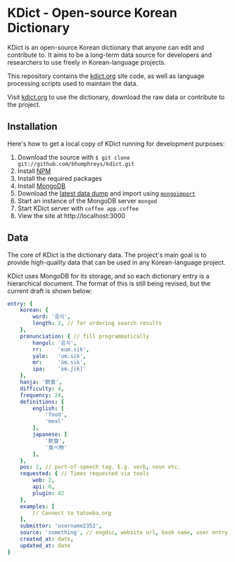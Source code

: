# KDict - Open-source Korean Dictionary

KDict is an open-source Korean dictionary that anyone can edit and contribute to.
It aims to be a long-term data source for developers and researchers to use freely in Korean-language projects.

This repository contains the [kdict.org](http://kdict.org) site code, as well as language processing scripts used to maintain the data.

Visit [kdict.org](http://kdict.org) to use the dictionary, download the raw data or contribute to the project.


## Installation

Here's how to get a local copy of KDict running for development purposes:

1. Download the source with ```$ git clone git://github.com/bhumphreys/kdict.git```
2. Install [NPM](http://npmjs.org/)
3. Install the required packages
4. Install [MongoDB](http://www.mongodb.org/)
5. Download the [latest data dump](http://kdict.org/developers/download) and import using [```mongoimport```](http://www.mongodb.org/display/DOCS/Import+Export+Tools#ImportExportTools-mongoimport)
6. Start an instance of the MongoDB server ```mongod```
7. Start KDict server with ```coffee app.coffee```
8. View the site at http://localhost:3000


## Data

The core of KDict is the dictionary data. The project's main goal is to provide high-quality data that can be used in any Korean-language project.

KDict uses MongoDB for its storage, and so each dictionary entry is a hierarchical document.
The format of this is still being revised, but the current draft is shown below:

```yaml
entry: {
	korean: {
		word: '음식',
		length: 2, // for ordering search results
	},
	pronunciation: { // fill programmatically
		hangul: '음식',
		rr:     'eum.sik',
		yale:   'um.sik',
		mr:     'ŭm.sik',
		ipa:    'ɨm.ʃik]'
	},
	hanja: '飮食', 
	difficulty: 4,
	frequency: 24,
	definitions: {
		english: [
			'food',
			'meal'
		],
		japanese: [
			'飲食',
			'食べ物'
		],
	},
	pos: 2, // part-of-speech tag. E.g. verb, noun etc.
	requested: { // Times requested via tools
		web: 2,
		api: 0,
		plugin: 42
	},
	examples: [
		// Connect to tatoeba.org
	],
	submitter: 'username2352',
	source: 'something', // engdic, website url, book name, user entry ]
	created_at: date,
	updated_at: date
}
```